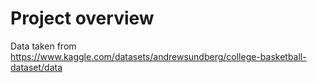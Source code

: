 # Project overview

Data taken from https://www.kaggle.com/datasets/andrewsundberg/college-basketball-dataset/data
